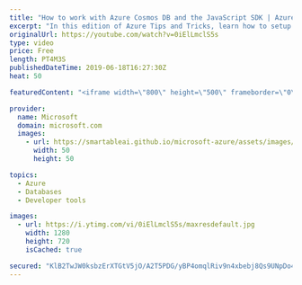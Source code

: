 ```yaml
---
title: "How to work with Azure Cosmos DB and the JavaScript SDK | Azure Tips and Tricks"
excerpt: "In this edition of Azure Tips and Tricks, learn how to setup Azure Cosmos DB database for your Node application.   For more tips and tricks, visit: http://azuredev.tips  Get started with 12 months of free services and $200 USD in credit.  Create your free account today with Microsoft Azure: http://azure.com/free"
originalUrl: https://youtube.com/watch?v=0iElLmclS5s
type: video
price: Free
length: PT4M3S
publishedDateTime: 2019-06-18T16:27:30Z
heat: 50

featuredContent: "<iframe width=\"800\" height=\"500\" frameborder=\"0\" src=\"https://www.youtube.com/embed/0iElLmclS5s\" allow=\"accelerometer; autoplay; encrypted-media; gyroscope; picture-in-picture\" allowfullscreen></iframe>"

provider:
  name: Microsoft
  domain: microsoft.com
  images:
    - url: https://smartableai.github.io/microsoft-azure/assets/images/organizations/microsoft.com-50x50.jpg
      width: 50
      height: 50

topics:
  - Azure
  - Databases
  - Developer tools

images:
  - url: https://i.ytimg.com/vi/0iElLmclS5s/maxresdefault.jpg
    width: 1280
    height: 720
    isCached: true

secured: "KlB2TwJW0ksbzErXTGtV5jO/A2T5PDG/yBP4omqlRiv9n4xbebj8Qs9UNpDo4S8hdE89J9uZUjjdMUOlKaEp7OV69ESgRzorv1wr75srDzAes1Lwz3sLY3zEIi41Ik3d+BoK+rkUN2ca7ecdo36O4sfqKPHfOXPcneUOTi4t6juntzGloTVGJetkwypDNWkx/tkjWmmQ33o5z0SIZkn2MyUMXTDqFHk/NFGYnOzOuUytAQDdmP6uasIUe/akNT3CjoSspT9cJ4Wsuq4Un6XUZPGR/FM8/+w6E+dAs9CTGaQsEyfcu+HuPCfOor7aJeFl/8RfiaHAOxHxBkopGf7DbzlEO/jv0tut+izx8eyKV6YC77A/YiwI5XOawCfX5iztWXt2eJhLXROmTq1SyUkF1o+0+tevkdtORNvWjSeNcqM=;P5EiyZ4I5zywLHv22xRKxQ=="
---
```


